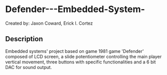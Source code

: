 # Defender---Embedded-System-
Created by: Jaxon Coward, Erick I. Cortez
## Description
Embedded systems' project based on game 1981 game 'Defender' composed of LCD screen, a slide potentiometer controlling the main player vertical movement, three buttons with specific functionalities and a 6 bit DAC for sound output.  
